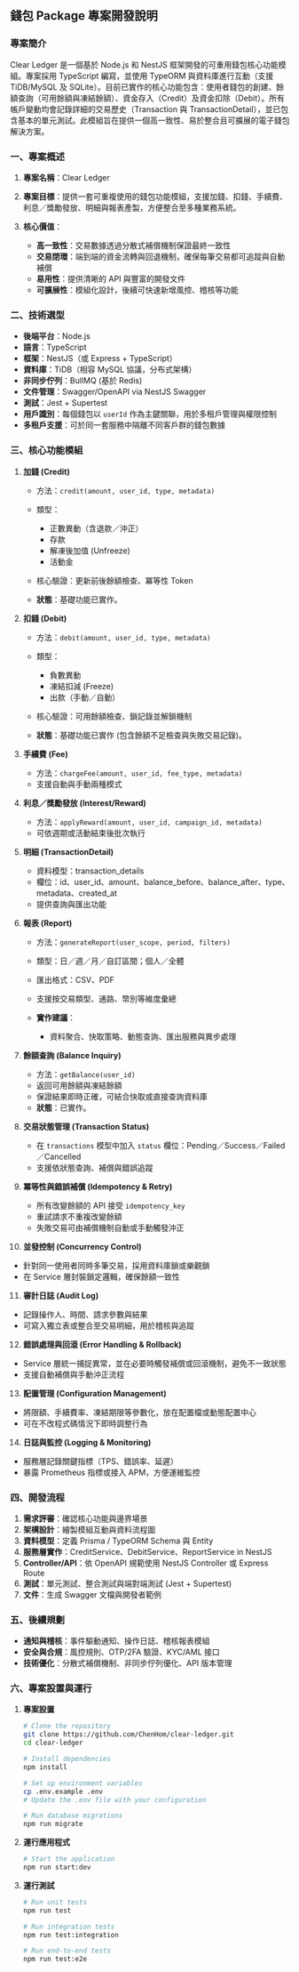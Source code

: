 ## 錢包 Package 專案開發說明

### 專案簡介

Clear Ledger 是一個基於 Node.js 和 NestJS 框架開發的可重用錢包核心功能模組。專案採用 TypeScript 編寫，並使用 TypeORM 與資料庫進行互動（支援 TiDB/MySQL 及 SQLite）。目前已實作的核心功能包含：使用者錢包的創建、餘額查詢（可用餘額與凍結餘額）、資金存入（Credit）及資金扣除（Debit）。所有帳戶變動均會記錄詳細的交易歷史（Transaction 與 TransactionDetail），並已包含基本的單元測試。此模組旨在提供一個高一致性、易於整合且可擴展的電子錢包解決方案。

### 一、專案概述

1. **專案名稱**：Clear Ledger
2. **專案目標**：提供一套可重複使用的錢包功能模組，支援加錢、扣錢、手續費、利息／獎勵發放、明細與報表產製，方便整合至多種業務系統。
3. **核心價值**：

   * **高一致性**：交易數據透過分散式補償機制保證最終一致性
   * **交易閉環**：端到端的資金流轉與回退機制，確保每筆交易都可追蹤與自動補償
   * **易用性**：提供清晰的 API 與豐富的開發文件
   * **可擴展性**：模組化設計，後續可快速新增風控、稽核等功能

### 二、技術選型

* **後端平台**：Node.js
* **語言**：TypeScript
* **框架**：NestJS（或 Express + TypeScript）
* **資料庫**：TiDB（相容 MySQL 協議，分布式架構）
* **非同步佇列**：BullMQ (基於 Redis)
* **文件管理**：Swagger/OpenAPI via NestJS Swagger
* **測試**：Jest + Supertest
* **用戶識別**：每個錢包以 `userId` 作為主鍵關聯，用於多租戶管理與權限控制
* **多租戶支援**：可於同一套服務中隔離不同客戶群的錢包數據

### 三、核心功能模組

1. **加錢 (Credit)**

   * 方法：`credit(amount, user_id, type, metadata)`
   * 類型：

     * 正數異動（含退款／沖正）
     * 存款
     * 解凍後加值 (Unfreeze)
     * 活動金
   * 核心驗證：更新前後餘額檢查、冪等性 Token
   * **狀態**：基礎功能已實作。

2. **扣錢 (Debit)**

   * 方法：`debit(amount, user_id, type, metadata)`
   * 類型：

     * 負數異動
     * 凍結扣減 (Freeze)
     * 出款（手動／自動）
   * 核心驗證：可用餘額檢查、鎖記錄並解鎖機制
   * **狀態**：基礎功能已實作 (包含餘額不足檢查與失敗交易記錄)。

3. **手續費 (Fee)**

   * 方法：`chargeFee(amount, user_id, fee_type, metadata)`
   * 支援自動與手動兩種模式

4. **利息／獎勵發放 (Interest/Reward)**

   * 方法：`applyReward(amount, user_id, campaign_id, metadata)`
   * 可依週期或活動結束後批次執行

5. **明細 (TransactionDetail)**

   * 資料模型：transaction\_details
   * 欄位：id、user\_id、amount、balance\_before、balance\_after、type、metadata、created\_at
   * 提供查詢與匯出功能

6. **報表 (Report)**

   * 方法：`generateReport(user_scope, period, filters)`
   * 類型：日／週／月／自訂區間；個人／全體
   * 匯出格式：CSV、PDF
   * 支援按交易類型、通路、幣別等維度彙總
   * **實作建議**：

     * 資料聚合、快取策略、動態查詢、匯出服務與異步處理

7. **餘額查詢 (Balance Inquiry)**

   * 方法：`getBalance(user_id)`
   * 返回可用餘額與凍結餘額
   * 保證結果即時正確，可結合快取或直接查詢資料庫
   * **狀態**：已實作。

8. **交易狀態管理 (Transaction Status)**

   * 在 `transactions` 模型中加入 `status` 欄位：Pending／Success／Failed／Cancelled
   * 支援依狀態查詢、補償與錯誤追蹤

9. **冪等性與錯誤補償 (Idempotency & Retry)**

   * 所有改變餘額的 API 接受 `idempotency_key`
   * 重試請求不重複改變餘額
   * 失敗交易可由補償機制自動或手動觸發沖正

10. **並發控制 (Concurrency Control)**

* 針對同一使用者同時多筆交易，採用資料庫鎖或樂觀鎖
* 在 Service 層封裝鎖定邏輯，確保餘額一致性

11. **審計日誌 (Audit Log)**

* 記錄操作人、時間、請求參數與結果
* 可寫入獨立表或整合至交易明細，用於稽核與追蹤

12. **錯誤處理與回滾 (Error Handling & Rollback)**

* Service 層統一捕捉異常，並在必要時觸發補償或回滾機制，避免不一致狀態
* 支援自動補償與手動沖正流程

13. **配置管理 (Configuration Management)**

* 將限額、手續費率、凍結期限等參數化，放在配置檔或動態配置中心
* 可在不改程式碼情況下即時調整行為

14. **日誌與監控 (Logging & Monitoring)**

* 服務層記錄關鍵指標（TPS、錯誤率、延遲）
* 暴露 Prometheus 指標或接入 APM，方便運維監控

### 四、開發流程

1. **需求評審**：確認核心功能與邊界場景
2. **架構設計**：繪製模組互動與資料流程圖
3. **資料模型**：定義 Prisma / TypeORM Schema 與 Entity
4. **服務層實作**：CreditService、DebitService、ReportService in NestJS
5. **Controller/API**：依 OpenAPI 規範使用 NestJS Controller 或 Express Route
6. **測試**：單元測試、整合測試與端對端測試 (Jest + Supertest)
7. **文件**：生成 Swagger 文檔與開發者範例

### 五、後續規劃

* **通知與稽核**：事件驅動通知、操作日誌、稽核報表模組
* **安全與合規**：風控規則、OTP/2FA 驗證、KYC/AML 接口
* **技術優化**：分散式補償機制、非同步佇列優化、API 版本管理

### 六、專案設置與運行

1. **專案設置**

   ```bash
   # Clone the repository
   git clone https://github.com/ChenHom/clear-ledger.git
   cd clear-ledger

   # Install dependencies
   npm install

   # Set up environment variables
   cp .env.example .env
   # Update the .env file with your configuration

   # Run database migrations
   npm run migrate
   ```

2. **運行應用程式**

   ```bash
   # Start the application
   npm run start:dev
   ```

3. **運行測試**

   ```bash
   # Run unit tests
   npm run test

   # Run integration tests
   npm run test:integration

   # Run end-to-end tests
   npm run test:e2e
   ```
